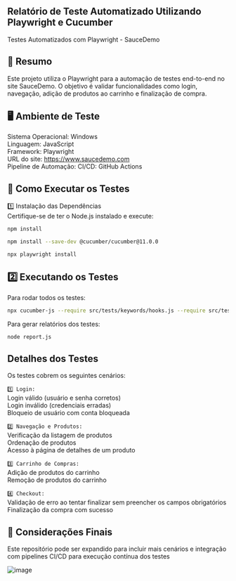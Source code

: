 ## **Relatório de Teste Automatizado Utilizando Playwright e Cucumber**

Testes Automatizados com Playwright - SauceDemo

## **📌 Resumo**
Este projeto utiliza o Playwright para a automação de testes end-to-end no site SauceDemo. O objetivo é validar funcionalidades como login, navegação, adição de produtos ao carrinho e finalização de compra.

## **🖥️ Ambiente de Teste**
Sistema Operacional: Windows  
Linguagem: JavaScript  
Framework: Playwright  
URL do site: https://www.saucedemo.com  
Pipeline de Automação: CI/CD: GitHub Actions

## **🚀 Como Executar os Testes**
1️⃣ Instalação das Dependências  
Certifique-se de ter o Node.js instalado e execute:  
```sh 
npm install
```
```sh 
npm install --save-dev @cucumber/cucumber@11.0.0
```
```sh 
npx playwright install
```


## **2️⃣ Executando os Testes**
Para rodar todos os testes:
```sh 
npx cucumber-js --require src/tests/keywords/hooks.js --require src/tests/keywords src/tests/feature --tags "@site" --format json:cucumber_report.json 
```
Para gerar relatórios dos testes:
```sh 
node report.js
```


## **Detalhes dos Testes**
Os testes cobrem os seguintes cenários:

`1️⃣ Login:`  
Login válido (usuário e senha corretos)  
Login inválido (credenciais erradas)  
Bloqueio de usuário com conta bloqueada  

`2️⃣ Navegação e Produtos:`  
Verificação da listagem de produtos  
Ordenação de produtos  
Acesso à página de detalhes de um produto  

`3️⃣ Carrinho de Compras:`  
Adição de produtos do carrinho  
Remoção de produtos do carrinho  

`4️⃣ Checkout:`    
Validação de erro ao tentar finalizar sem preencher os campos obrigatórios  
Finalização da compra com sucesso  

## **📌 Considerações Finais**
Este repositório pode ser expandido para incluir mais cenários e integração com pipelines CI/CD para execução contínua dos testes  

![image](https://github.com/user-attachments/assets/140b21a5-0bf3-40a4-950c-980a2f5ba6da)

